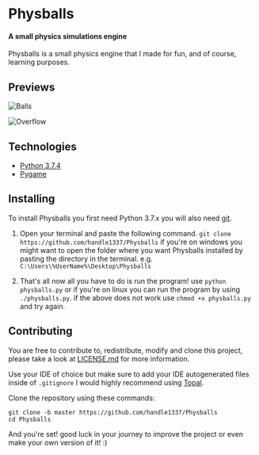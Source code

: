 # Physballs

#### A small physics simulations engine

Physballs is a small physics engine that I made for fun, and of course, learning purposes.

## Previews

![Balls](https://github.com/handle1337/Physballs/blob/main/docs/demos/demo1.gif)

![Overflow](https://github.com/handle1337/Physballs/blob/main/docs/demos/demo2.gif)

## Technologies
* [Python 3.7.4](https://www.python.org/)
* [Pygame](https://www.pygame.org/)

## Installing
To install Physballs you first need Python 3.7.x you will also need [git](https://github.com/git/git/blob/master/INSTALL).

1. Open your terminal and paste the following command.
`git clone https://github.com/handle1337/Physballs`
if you're on windows you might want to open the folder where you want Physballs installed by pasting the directory in the terminal.
e.g. `C:\Users\%UserName%\Desktop\Physballs`

3. That's all now all you have to do is run the program! use `python physballs.py`
or if you're on linux you can run the program by using `./physballs.py`.
if the above does not work use `chmod +x physballs.py` and try again.

## Contributing
You are free to contribute to, redistribute, modify and clone this project, please take a look at [LICENSE.md](https://github.com/handle1337/Physballs/blob/master/LICENSE.md) for more information.

Use your IDE of choice but make sure to add your IDE autogenerated files inside of `.gitignore` I would highly recommend using [Topal](https://www.toptal.com/developers/gitignore/).

Clone the repository using these commands:
```
git clone -b master https://github.com/handle1337/Physballs
cd Physballs
```

And you're set! good luck in your journey to improve the project or even make your own version of it! :)
